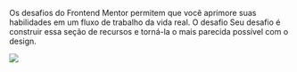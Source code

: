 Os desafios do Frontend Mentor permitem que você aprimore suas habilidades em um fluxo de trabalho da vida real.
O desafio
Seu desafio é construir essa seção de recursos e torná-la o mais parecida possível com o design.

<img src="C:\Users\jacky\Downloads\ALEATÓRIO\IMAGENS\projetos">


